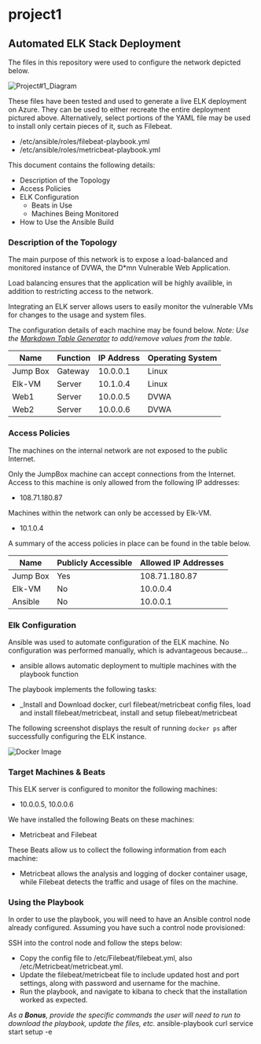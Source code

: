 # project1
## Automated ELK Stack Deployment

The files in this repository were used to configure the network depicted below.

![Project#1_Diagram](Images/Project#1_Diagram.png)

These files have been tested and used to generate a live ELK deployment on Azure. They can be used to either recreate the entire deployment pictured above. Alternatively, select portions of the YAML file may be used to install only certain pieces of it, such as Filebeat.

  - /etc/ansible/roles/filebeat-playbook.yml
  - /etc/ansible/roles/metricbeat-playbook.yml

This document contains the following details:
- Description of the Topology
- Access Policies
- ELK Configuration
  - Beats in Use
  - Machines Being Monitored
- How to Use the Ansible Build


### Description of the Topology

The main purpose of this network is to expose a load-balanced and monitored instance of DVWA, the D*mn Vulnerable Web Application.

Load balancing ensures that the application will be highly availible, in addition to restricting access to the network.

Integrating an ELK server allows users to easily monitor the vulnerable VMs for changes to the usage and system files.

The configuration details of each machine may be found below.
_Note: Use the [Markdown Table Generator](http://www.tablesgenerator.com/markdown_tables) to add/remove values from the table_.

| Name     | Function | IP Address | Operating System |
|----------|----------|------------|------------------|
| Jump Box | Gateway  | 10.0.0.1   | Linux            |
| Elk-VM   | Server   | 10.1.0.4   | Linux            |
| Web1     | Server   | 10.0.0.5   | DVWA             |
| Web2     | Server   | 10.0.0.6   | DVWA             |

### Access Policies

The machines on the internal network are not exposed to the public Internet. 

Only the JumpBox machine can accept connections from the Internet. Access to this machine is only allowed from the following IP addresses:
- 108.71.180.87

Machines within the network can only be accessed by Elk-VM.
- 10.1.0.4

A summary of the access policies in place can be found in the table below.

| Name     | Publicly Accessible | Allowed IP Addresses |
|----------|---------------------|----------------------|
| Jump Box | Yes                 | 108.71.180.87        |
| Elk-VM   | No                  | 10.0.0.4             |
| Ansible  | No                  | 10.0.0.1             |

### Elk Configuration

Ansible was used to automate configuration of the ELK machine. No configuration was performed manually, which is advantageous because...
- ansible allows automatic deployment to multiple machines with the playbook function

The playbook implements the following tasks:
- _Install and Download docker, curl filebeat/metricbeat config files, load and install filebeat/metricbeat, install and setup filebeat/metricbeat

The following screenshot displays the result of running `docker ps` after successfully configuring the ELK instance.

![Docker Image](Images/Docker_ps)

### Target Machines & Beats
This ELK server is configured to monitor the following machines:
- 10.0.0.5, 10.0.0.6

We have installed the following Beats on these machines:
- Metricbeat and Filebeat

These Beats allow us to collect the following information from each machine:
- Metricbeat allows the analysis and logging of docker container usage, while Filebeat detects the traffic and usage of files on the machine.

### Using the Playbook
In order to use the playbook, you will need to have an Ansible control node already configured. Assuming you have such a control node provisioned: 

SSH into the control node and follow the steps below:
- Copy the config file to /etc/Filebeat/filebeat.yml, also /etc/Metricbeat/metricbeat.yml.
- Update the filebeat/metricbeat file to include updated host and port settings, along with password and username for the machine.
- Run the playbook, and navigate to kibana to check that the installation worked as expected.

_As a **Bonus**, provide the specific commands the user will need to run to download the playbook, update the files, etc._
ansible-playbook <filename>
curl
service start
setup -e
